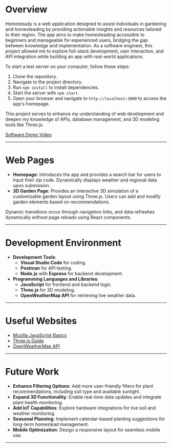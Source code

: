 # Overview

Homesteady is a web application designed to assist individuals in gardening and homesteading by providing actionable insights and resources tailored to their region. The app aims to make homesteading accessible to beginners and manageable for experienced users, bridging the gap between knowledge and implementation. As a software engineer, this project allowed me to explore full-stack development, user interaction, and API integration while building an app with real-world applications.

To start a test server on your computer, follow these steps:
1. Clone the repository.
2. Navigate to the project directory.
3. Run `npm install` to install dependencies.
4. Start the server with `npm start`.
5. Open your browser and navigate to `http://localhost:3000` to access the app's homepage.

This project serves to enhance my understanding of web development and deepen my knowledge of APIs, database management, and 3D modeling tools like Three.js.

[Software Demo Video](https://www.youtube.com/watch?v=fAHPBLDmniQ)

---

# Web Pages

- **Homepage**: Introduces the app and provides a search bar for users to input their zip code. Dynamically displays weather and regional data upon submission.
- **3D Garden Page**: Provides an interactive 3D simulation of a customizable garden layout using Three.js. Users can add and modify garden elements based on recommendations.

Dynamic transitions occur through navigation links, and data refreshes dynamically without page reloads using React components.

---

# Development Environment

- **Development Tools**: 
  - **Visual Studio Code** for coding.
  - **Postman** for API testing.
  - **Node.js** with **Express** for backend development.
- **Programming Languages and Libraries**:
  - **JavaScript** for frontend and backend logic.
  - **Three.js** for 3D modeling.
  - **OpenWeatherMap API** for retrieving live weather data.

---

# Useful Websites

* [Mozilla JavaScript Basics](https://developer.mozilla.org/en-US/docs/Learn/Getting_started_with_the_web/JavaScript_basics)
* [Three.js Guide](https://dev.to/th3wall/how-to-easily-get-started-with-threejs-part-1-go7)
* [OpenWeatherMap API](https://openweathermap.org/api)

---

# Future Work

* **Enhance Filtering Options**: Add more user-friendly filters for plant recommendations, including soil type and available sunlight.
* **Expand 3D Functionality**: Enable real-time data updates and integrate plant health monitoring.
* **Add IoT Capabilities**: Explore hardware integrations for live soil and weather monitoring.
* **Seasonal Planning**: Implement calendar-based planting suggestions for long-term homestead management.
* **Mobile Optimization**: Design a responsive layout for seamless mobile use.

---
